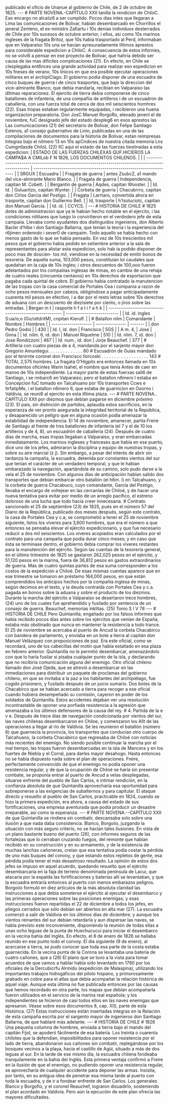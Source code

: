 publicado el oficio de Unanue al gobierno de Chile, de 2 de octubre de 1825. --- # PARTE NOVENA.-CAPÍTULO XXII tanilla la rendicion de ChiloC. Ese encargo no alcaiiz6 a ser cumplido. Pocos dias intes que llegaran a Lima las comunicaciones de Bolivar, habian desembarcado en Chorrillos el jeneral Zenteno, el ex-ministro Zafiartu i 10s denias individuos desterrados de Chile por 10s sucesos de octubre anterior, i ellos, asi como 10s marinos ingleses de la fragata Britoz, que 10s habia trasportado al Perd, informaban que en Valparaíso 10s una se hacian ayresuradamente liltimos aprestos para considerable espedicion a ChiloC. A consecuencia de estos infornies, no se volvi6 a pensar en ese proyecto de Bolivar, que hahria debido ser causa de las mas dificiles complicaciones (21). En efecto, en Chile se clesplegaba ent6nces una grande actividad para realizar esn espedicion en 10s fneses de verano, 10s linicos en que era posible ejecutar operaciones militares en el archipiClago. El gobierno podia disponer de una escuadra de cinco buques de guerra i de cinco trasportes, que bajo la direccion del vice-almirante Blanco, que debia mandarla, recibian en Valparaiso las dltimas reparacionez. El ejercito de tierra debia componerse de cinco batallones de infanteria, de una compafiia de artilleros i de un escuadron de caballeria, con una fuerza total de cerca de dos mil seiscientos homhres (22). Esas tropas estaban regularmente equipadas, i recibieron una huena organizacion preparatoria. Don JosC Manuel RorgoRo, elevado jenenl el de noviembre, fuC designado jefe del estado despleg6 en esos aprestos las Las comunicaciones (21) del secretario de Bolivar, don Felipe Santiago Estenos, a1 consejo gubernativo de Linin, publicadas en una de las compilaciones de documentos para la historia de Bolivar, estan reimpresas lntegras bajo el nilmero 13 en 10s apCndices de nuestra citada memoria Lns Cumgntlasde ChiIoL (22) IIC aqui el estado de Ias fuerzas tiestinadas a esta espedicion: | ESTADO DE LAS FUERZAS CHILEXAS QUF.HICIEROS LA CAMPA$A A CMILob F N 1826, LOS DOCUMENTOS CHILENOS. | | | -------------------------------------------------------------------------------------------------- | -------------------------------------------------------------------- | | SRGUX | Escuadra | | Fragata de guerra | antes ZsubcZ, a1 mando del vice-almirante Mario Blanco. | | Fragata de guerra | Independencia, capitan M. Cobett. | | Bergantin de guerra | Aqdes, capitan Wooster. | | Id. Id. | Guluaritzo, capitan Wynter. | | Corbeta de guerra | Chacubrrro, capitan don Cirlos Garcia del Postigo. | | Fragata | Larrtaro, convertida ahora en trasporte, capitan don Guillermo Bell. | | Id, trasporte | h’tsoluciotc, capitan don Manuel Garcia. | | Id. id. | CCYCS. | --- # HISTORIA DE CHILE # 1825 dotes de administracion que ya le habian hecho notable en el ejercito, i las condiciones niilitares que luego lo convirtieron en el verdndero jefe de esta campaiia. Llevaba como ayudantes dos distinguidos ingenieros, don Alberto Bacler d‘hlbe i don Santiago Ballarna, que tenian la teoria i la esperiencia del r6jimen ordenndo i sever0 de campaim. Todo aquello se habia hecho con menos gasto de lo que se habia pensado. En vez de 10s trescientos mil pesos que el gobierno habia pedido en setiembre anterior a la sala de representantes para alistar esta espedicion, solo hab ia podido disponer de poco mas de doscien- tos mil, viendose en la necesidad de emitir bonos de tesoreria. De aquella suma, 103,000 pesos, constituian loi caudales que quedahan en la caja de 10s ingles; i otros descuentos de 100,ooo fueron adelantados por Ins compaiiias inglesas de minas, en cambio de una rehaja de cuatro reales (cincuenta centavos) en 10s derechos de esportacion que pagaba cada quintal de cobre. El gobierno habia contratado la manutencion de las tropas con la casa comercial de Portales Cea i compania a razon de ocho pesos mensuales por cabeza, obligiindose a pagar anticipadamente cuarenta mil pesos en efectivo, i a dar por el resto letras sobre 10s derechos de aduana con un descuento de diezisiete por ciento, o jiros sobre las entradas. | Bergan in t | rasporte h f a t i f a h k | | ------------------------------------------------------- | -------------------------- | | Id. id. ingles S:ua/o;o (Go/ottdritM), cnpitan Kierulf. | | # Batallon nilm | Comandante | Nombre | Hombres | | -------------------- | --------------- | ------- | | don Pedro Godoi | | 430 | | Id. I, id. don | Francisco | 5GS | | A m. 4, | Jose | Gnna | | Id. nilm. 6, id. don | Manuel Riquelme | 510 | | Id. nlim. 7, id. don | Jose Rondizzoni | 467 | | Id. num., id. don | Jorje Beauchef. | 377 | # Artillería con cuatro piezas de a 4, mandanda por el sarjento mayor don Gregorio Amunitegui. . . . . . . . . . . . . . 80 # Escuadrón de Guias mandado por el tenirnte coronel don Francisco Ilorcoski . . . . . . . . . . . . . . . . . . . 143 # TOTAL 2,575 hombres. La fragata O’Higpitx era entonces llamada en 10s documentos oficinles Warin Isahel, el nombre que tenia Antes de caer en manos de 10s independiente. La mayor parte de estas fuerxas sali6 de Santiago, i se rmbarc6 en Valparaiso; pero el batallon n6mero I estaba en Concepcion fuC tomado en Talcahuano por 10s transportes Ccws e ItrfatipMe, i el batallon n6mero 6, que estaba de guarnicion en Osorno i Valdivia, se reuni6 al ejercito en esta illtima plaza. --- # PARTE NOVENA.. CAPÍTULO XXII por diezmos que debían pagarse en diciembre próximo (23). El país, sin distinción de partidos, aplaudía estos sacrificios, en la esperanza de ver pronto asegurada la integridad territorial de la República, y desaparecido un peligro que en alguna ocasión podía amenazar la estabilidad de independencia. El 14 de noviembre, amanecer, partía Freire de Santiago al frente de tres batallones de infantería (el 7 y el de 10 los artilleros y de 4, 8), un escuadrón de caballería (24). Después de cuatro días de marcha, esas tropas llegaban a Valparaíso, y eran embarcadas inmediatamente. Los marinos ingleses y franceses que había en ese puerto, dice uno de los jefes, admiraron la disciplina y equipo de nuestras tropas, y sobre su aire marcial (z j). Sin embargo, a pesar del interés de abrir sin tardanza la campaña, la escuadra, detenida por constantes vientos del sur que tenían el carácter de un verdadero temporal, y que le habían embarazado la navegación, apartándola de su camino, solo pudo darse a la vela el 25 de noviembre. Con algunos días de anticipación habían salido dos transportes que debían embarcar otro batallón (el h6m. I) en Talcahuano, y la corbeta de guerra Chacabuco, cuyo comandante, García del Postigo, llevaba el encargo de voltejear en las cercanías de Chiloé, y de hacer una nueva tentativa para evitar por medio de un arreglo pacífico, el estreno doloroso de una lucha que todo hacía creer innecesaria. # Contrato sancionado el 25 de septiembre (23) de 1825, pues en el número 57 del Diario de la República, publicado dos meses después, según este contrato, la casa de Portales Cea y c.a, se comprometió a tener el 25 de noviembre siguiente, listos los víveres para 3,600 hombres, que era el número a que entonces se pensaba elevar el ejército expedicionario, y que fue necesario reducir a dos mil seiscientos. Los víveres acopiados eran calculados por el contrato para una campaña que podía durar cinco meses; y en caso que ésta se terminase dentro, el gobierno debía comprar los víveres restantes para la manutención del ejército. Según las cuentas de la tesorería general, en el último trimestre de 1825 se gastaron 262,025 pesos en el ejército, y 51,120 pesos en la marina, fuera de 36,812 pesos en gastos extraordinarios de guerra. Más de cuatro quintas partes de esa suma corresponden a los costos de la expedición a Chiloé. De esas mismas cuentas aparece que en ese trimestre se tomaron en préstamo 164,000 pesos, en que están comprendidos los anticipos hechos por la compañía inglesa de minas, según decimos en el texto, y la deuda contraída con Portales Cea y c.a. pagada en bonos sobre la aduana y sobre el producto de los diezmos. Durante la marcha del ejército a Valparaíso se desertaron trece hombres, (24) uno de los cuales fue aprehendido y fusilado por sentencia de un consejo de guerra. Beauchef, memorias inklitas. (25) Tonio S I V 78 --- # HISTORIA DE CHILE Pero Quintanilla, engañado por los falsos informes que había recibido pocos días antes sobre los ejércitos que venían de España, estaba más obstinado que nunca en mantener la resistencia a todo trance. El 25 de noviembre se acercaba al puerto de Ancud la corbeta Chacabirco con bandera de parlamento, y enviaba en un bote a tierra al capitán don Manuel Velázquez con proposiciones de paz. Era este oficial, como se recordará, uno de los cabecillas del motín que había estallado en esa plaza en febrero anterior. Quintanilla no le permitió desembarcar, amenazándolo con que lo haría fusilar si pisaba cualquier punto de la isla, y declarando que no recibiría comunicación alguna del enemigo. Otro oficial chileno llamado don José Ojeda, que se atrevió a desembarcar en las inmediaciones para distribuir un paquete de proclamas del gobierno chileno, en que se invitaba a la paz a los habitantes del archipiélago, fue cogido prisionero, y fusilado después de un juicio sumario. Dos botes de la Chacabirco que se habían acercado a tierra para recoger a ese oficial cuando hubiera desempeñado su comisión, cayeron en poder de los soldados de Quintanilla. Estos accidentes dejaban ver una resolución incontrastable de oponer una porfiada resistencia a la agresión que amenazaba a los últimos defensores de la causa del rey. # 4. Partida de la e v e. Después de trece días de navegación condicionada por vientos del sur, las naves chilenas desembarcaron en Chiloe, y comenzaron los Allt de las operaciones a llegar al río de Valdivia. Se les reunieron el batallón (número 6) que guarnecía la provincia, los transportes que conducían otro cuerpo de Talcahuano, la corbeta Chacabirco que regresaba de Chiloé con noticias más recientes del enemigo. No siendo posible continuar la marcha por el mal tiempo, las tropas fueron desembarcadas en la isla de Mancera y en los fuertes de Niebla y el Corral, para darles mayor desahogo. Hasta entonces no se había dispuesto nada sobre el plan de operaciones. Freire, perfectamente convencido de que el enemigo no podía oponer una resistencia regular, y de que la ocupación de Chiloé se haría sin presentar combate, se proponía entrar al puerto de Ancud a velas desplegadas, situarse enfrente del pueblo de San Carlos, e intimar rendición, en la confianza absoluta de que Quintanilla aprovecharía esa oportunidad para sobreponerse a las exigencias de subalternos y para capitular. El ataque directo y resuelto al pueblo de San Carlos, practicable en 1824, cuando se hizo la primera expedición, era ahora, a causa del estado de sus fortificaciones, una empresa aventurada que podía producir un desastre irreparable, así como la esperanza. --- # PARTE NOVENA.--CAPÍTULO XXII de que Quintanilla se rindiera sin combatir, descansaba solo sobre una ilusión a que nada daba consistencia. Blanco, Borgoiio, juzgando la situación con más seguro criterio, no se hacían tales ilusiones. En vista de un plano bastante bueno del puerto (26), con informes seguros de las fortalezas que lo cerraban cruzando fuegos, del remonte que habían recibido en su construcción y en su armamento, y de la existencia de muchas lanchas cañoneras, creían que esa tentativa podía costar la pérdida de uno más buques del convoy, y que estando estos repletos de gente, esa pérdida podía tener el más desastroso resultado. La opinión de estos dos jefes se impuso en aquel acuerdo, quedando resuelto que el ejército desembarcaría en la faja de terreno denominada península de Lacui, que atacaría por la espalda las fortificaciones y baterías allí se levantaban, y que la escuadra entraría entonces al puerto con menos embarazos peligros. Borgoiio formuló en diez artículos de la más absoluta claridad las instrucciones a que debía someterse el ejército al ejecutar el desembarco y las primeras operaciones sobre las posiciones enemigas; y esas instrucciones fueron repartidas el 22 de diciembre a todos los jefes, en pliegos cerrados que sólo debían ser abiertos en alta mar (27). La escuadra comenzó a salir de Valdivia en los últimos días de diciembre; y aunque los vientos reinantes del sur debían retardarla y aun dispersar las naves, se había previsto este inconveniente, disponiendo la reunión de todas ellas a unas ocho leguas de la punta de Huechucucui para iniciar el desembarco en la vecina bahía del Inglés. En efecto, el 8 de enero de 1826 se hallaba reunido en ese punto todo el convoy. El día siguiente (9 de enero), al acercarse a tierra, se pudo conocer que toda esa parte de la costa estaba guarnecida. En la vecina punta de la Corona se levantaba una batería de cuatro cañones, que a (26) El plano que se tuvo a la vista para tomar acuerdos de que vamos a hablar había sido levantado en 1790 por los oficiales de la Dercubicrfu Alrmidu (expedición de Malaspina), utilizando los importantes trabajos hidrogáficos del piloto hispano, y primorosamente grabado en cobre para el atlas que debía acompañar la relación histórica de aquel viaje. Aunque esta última no fue publicada entonces por las causas que hemos recordado en otra parte, los mapas que debían acompañarla fueron utilizados en el servicio de la marina real española; y los independientes se hicieron de casi todos ellos en las naves enemigas que apresaron. Véase sobre esos documentos 8, cap. XIS, parte de esta Histórica. (27) Estas instrucciones están insertadas íntegras en la Relación de esta campaña escrita por el sargento mayor de ingenieros don Santiago Ballarna, de que hablaré más adelante. --- # HISTORIA DE CHILE # 1826 Una pequeña columna de hombres, enviada a tierra bajo el mando del capitán Fijol, se apoderó fácilmente de esa batería. Los treinta o cuarenta chilotes que la defendían, imposibilitados para oponer resistencia por el lado de tierra, abandonaron sus cañones sin combatir, replegándose por los bosques vecinos a la playa, hacia el castillo de Agüi, situado a más de dos leguas al sur. En la tarde de ese mismo día, la escuadra chilena fondeaba tranquilamente en la bahía del Inglés. Esta primera ventaja confirmó a Freire en la ilusión de que el enemigo, no pudiendo oponer una resistencia regular, se aprovecharía de cualquier accidente para deponer las armas. Insistía, por tanto, en su antigua idea de penetrar esa misma tarde al puerto con toda la escuadra, y de ir a fondear enfrente de San Carlos. Los generales Blanco y Borgofio, y el coronel Reauchef, lograron disuadirlo, sosteniendo el plan acordado en Valdivia. Pero aún la ejecución de este plan ofrecía las mayores dificultades.
